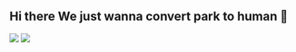 ## Hi there We just wanna convert park to human 👋
<a href="www.naver.com" target="_blank"><img src="https://img.shields.io/badge/JavaScript-F7DF1E??style=social&logo=JavaScript&logoColor=FFFFFF&labelColor=FFFFFF"/></a>
<a href="https://www.python.org" target="_blank"><img src="https://img.shields.io/badge/Python-FFFFFF??style=social&logo=Python&logoColor=#2f4d6e"/></a>
